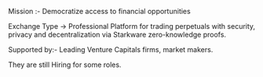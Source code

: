 Mission :- Democratize access to financial opportunities

Exchange Type -> Professional Platform for trading perpetuals with security, privacy and decentralization via Starkware zero-knowledge proofs.

Supported by:- Leading Venture Capitals firms, market makers.

They are still Hiring for some roles.
